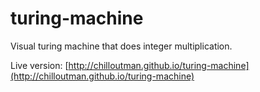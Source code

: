 turing-machine
==============

Visual turing machine that does integer multiplication.

Live version: [http://chilloutman.github.io/turing-machine](http://chilloutman.github.io/turing-machine)
